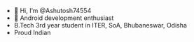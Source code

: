 - 👋 Hi, I’m @Ashutosh74554
- 🌱 Android development enthusiast
- B.Tech 3rd year student in ITER, SoA, Bhubaneswar, Odisha
- Proud Indian
<!---
Ashutosh74554/Ashutosh74554 is a ✨ special ✨ repository because its `README.md` (this file) appears on your GitHub profile.
You can click the Preview link to take a look at your changes.
--->
